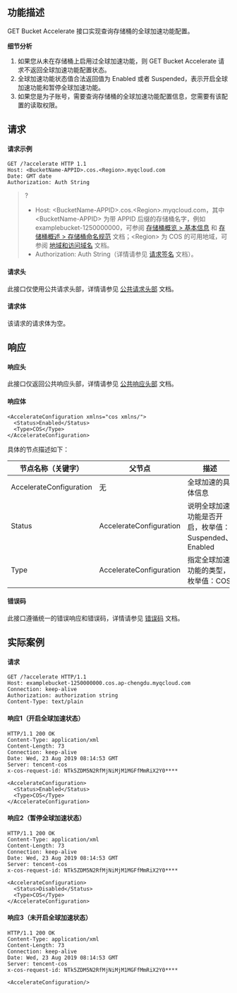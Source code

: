 ## 功能描述

GET Bucket Accelerate 接口实现查询存储桶的全球加速功能配置。

**细节分析**

1. 如果您从未在存储桶上启用过全球加速功能，则 GET Bucket Accelerate 请求不返回全球加速功能配置状态。
2. 全球加速功能状态值合法返回值为 Enabled 或者 Suspended，表示开启全球加速功能和暂停全球加速功能。
3. 如果您是为子账号，需要查询存储桶的全球加速功能配置信息，您需要有该配置的读取权限。

## 请求

#### 请求示例

```shell
GET /?accelerate HTTP 1.1
Host: <BucketName-APPID>.cos.<Region>.myqcloud.com
Date: GMT date
Authorization: Auth String
```

>? 
> - Host: &lt;BucketName-APPID>.cos.&lt;Region>.myqcloud.com，其中 &lt;BucketName-APPID> 为带 APPID 后缀的存储桶名字，例如 examplebucket-1250000000，可参阅 [存储桶概览 > 基本信息](https://intl.cloud.tencent.com/document/product/436/38493) 和 [存储桶概述 > 存储桶命名规范](https://intl.cloud.tencent.com/document/product/436/13312) 文档；&lt;Region> 为 COS 的可用地域，可参阅 [地域和访问域名](https://intl.cloud.tencent.com/document/product/436/6224) 文档。
> - Authorization: Auth String（详情请参见 [请求签名](https://intl.cloud.tencent.com/document/product/436/7778) 文档）。
> 

#### 请求头

此接口仅使用公共请求头部，详情请参见 [公共请求头部](https://intl.cloud.tencent.com/document/product/436/7728) 文档。

#### 请求体

该请求的请求体为空。

## 响应

#### 响应头

此接口仅返回公共响应头部，详情请参见 [公共响应头部](https://intl.cloud.tencent.com/document/product/436/7729) 文档。 

#### 响应体

```shell
<AccelerateConfiguration xmlns="cos xmlns/"> 
  <Status>Enabled</Status> 
  <Type>COS</Type>
</AccelerateConfiguration>
```

具体的节点描述如下：

| 节点名称（关键字）      | 父节点                  | 描述                                                 | 类型      |
| ----------------------- | ----------------------- | ---------------------------------------------------- | --------- |
| AccelerateConfiguration | 无                      | 全球加速的具体信息                                   | Container |
| Status                  | AccelerateConfiguration | 说明全球加速功能是否开启，枚举值：Suspended、Enabled | Enum      |
| Type                    | AccelerateConfiguration | 指定全球加速功能的类型，枚举值：COS  | Enum      |

#### 错误码

此接口遵循统一的错误响应和错误码，详情请参见 [错误码](https://intl.cloud.tencent.com/document/product/436/7730) 文档。

## 实际案例

#### 请求

```shell
GET /?accelerate HTTP/1.1
Host: examplebucket-1250000000.cos.ap-chengdu.myqcloud.com
Connection: keep-alive
Authorization: authorization string
Content-Type: text/plain
```

#### 响应1（开启全球加速状态）

```shell
HTTP/1.1 200 OK
Content-Type: application/xml
Content-Length: 73
Connection: keep-alive
Date: Wed, 23 Aug 2019 08:14:53 GMT
Server: tencent-cos
x-cos-request-id: NTk5ZDM5N2RfMjNiMjM1MGFfMmRiX2Y0****

<AccelerateConfiguration>
  <Status>Enabled</Status>
  <Type>COS</Type>
</AccelerateConfiguration>
```

#### 响应2（暂停全球加速状态）

```shell
HTTP/1.1 200 OK
Content-Type: application/xml
Content-Length: 73
Connection: keep-alive
Date: Wed, 23 Aug 2019 08:14:53 GMT
Server: tencent-cos
x-cos-request-id: NTk5ZDM5N2RfMjNiMjM1MGFfMmRiX2Y0****

<AccelerateConfiguration>
  <Status>Disabled</Status>
  <Type>COS</Type>
</AccelerateConfiguration>
```

#### 响应3（未开启全球加速状态）

```shell
HTTP/1.1 200 OK
Content-Type: application/xml
Content-Length: 73
Connection: keep-alive
Date: Wed, 23 Aug 2019 08:14:53 GMT
Server: tencent-cos
x-cos-request-id: NTk5ZDM5N2RfMjNiMjM1MGFfMmRiX2Y0****

<AccelerateConfiguration/>
```
